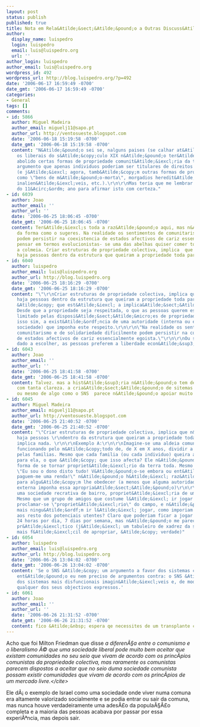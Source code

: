 ```yaml
---
layout: post
status: publish
published: true
title: Nota em Rela&Atilde;&sect;&Atilde;&pound;o a Outras Discuss&Atilde;&micro;es
author:
  display_name: luispedro
  login: luispedro
  email: luis@luispedro.org
  url: ''
author_login: luispedro
author_email: luis@luispedro.org
wordpress_id: 492
wordpress_url: http://blog.luispedro.org/?p=492
date: '2006-06-17 16:59:49 -0700'
date_gmt: '2006-06-17 16:59:49 -0700'
categories:
- General
tags: []
comments:
- id: 5866
  author: Miguel Madeira
  author_email: miguelj11@sapo.pt
  author_url: http://ventosueste.blogspot.com
  date: '2006-06-18 15:19:58 -0700'
  date_gmt: '2006-06-18 15:19:58 -0700'
  content: "N&Atilde;&pound;o sei se, nalguns paises (se calhar at&Atilde;&copy; Portugal),
    os liberais do s&Atilde;&copy;culo XIX n&Atilde;&pound;o ter&Atilde;&pound;o legalmente
    abolido certas formas de propriedade comunit&Atilde;&iexcl;ria da terra, com o
    argumento que apenas individuos poderiam ser titulares de direitos de propriedade
    (e j&Atilde;&iexcl; agora, tamb&Atilde;&copy;m outras formas de propriedade n&Atilde;&pound;o-individual,
    como \"bens de m&Atilde;&pound;o-morta\", morgadios heredit&Atilde;&iexcl;rios
    inalien&Atilde;&iexcl;veis, etc.).\r\n\r\nMas teria que me lembrar bem da Hist&Atilde;&sup3;ria
    do 11&Acirc;&ordm; ano para afirmar isto com certeza."
- id: 6039
  author: Joao
  author_email: ''
  author_url: ''
  date: '2006-06-25 18:06:45 -0700'
  date_gmt: '2006-06-25 18:06:45 -0700'
  content: Ter&Atilde;&iexcl;s toda a raz&Atilde;&pound;o aqui, mas n&Atilde;&pound;o
    da forma como o sugeres. Na realidade os sentimentos de comunitarismo e de solidariedade  dificilmente
    podem persistir na coexistencia de estados afectivos de cariz essencialmente egoista.  Basta
    pensar em termos evolucionistas- se uma das abelhas quiser comer todo o mel acaba-se
    a colmeia. Criar estruturas de propriedade colectiva, implica  que n&Atilde;&pound;o
    haja pessoas dentro da estrutura que queiram a propriedade toda para elas.
- id: 6040
  author: luispedro
  author_email: luis@luispedro.org
  author_url: http://blog.luispedro.org
  date: '2006-06-25 18:16:29 -0700'
  date_gmt: '2006-06-25 18:16:29 -0700'
  content: "\"\r\nCriar estruturas de propriedade colectiva, implica que n&Atilde;&pound;o
    haja pessoas dentro da estrutura que queiram a propriedade toda para elas.\r\n\"\r\n\r\nOnde
    &Atilde;&copy; que est&Atilde;&iexcl; a implica&Atilde;&sect;&Atilde;&pound;o?
    Desde que a propriedade seja respeitada, o que as pessoas querem est&Atilde;&iexcl;
    limitado pelas disposi&Atilde;&sect;&Atilde;&micro;es de propriedade. Implica,
    isso sim, a exist&Atilde;&ordf;ncia de uma autoridade (interna ou externa &Atilde;&nbsp;
    sociedade) que imponha este respeito.\r\n\r\n\"Na realidade os sentimentos de
    comunitarismo e de solidariedade dificilmente podem persistir na coexistencia
    de estados afectivos de cariz essencialmente egoista.\"\r\n\r\nOu seja, se f&Atilde;&acute;r
    dado a escolher, as pessoas preferem a liberdade econ&Atilde;&sup3;mica? Ah, pois."
- id: 6043
  author: Joao
  author_email: ''
  author_url: ''
  date: '2006-06-25 18:41:58 -0700'
  date_gmt: '2006-06-25 18:41:58 -0700'
  content: Talvez. mas a hist&Atilde;&sup3;ria n&Atilde;&pound;o tem demonstrado isso
    com tanta clareza. a cria&Atilde;&sect;&Atilde;&pound;o de sitemas de comunitarismo
    ou mesmo de algo como o SNS  parece n&Atilde;&pound;o apoiar muito a tua conclus&Atilde;&pound;o.
- id: 6045
  author: Miguel Madeira
  author_email: miguelj11@sapo.pt
  author_url: http://ventosueste.blogspot.com
  date: '2006-06-25 21:40:52 -0700'
  date_gmt: '2006-06-25 21:40:52 -0700'
  content: "\"Criar estruturas de propriedade colectiva, implica que n&Atilde;&pound;o
    haja pessoas \r\ndentro da estrutura que queiram a propriedade toda para elas.\"\r\n\r\nN&Atilde;&pound;o
    implica nada. \r\n\r\nExemplo A:\r\n\r\nImagine-se uma aldeia comunit&Atilde;&iexcl;ria,
    funcionando pelo m&Atilde;&copy;todo de, de X em X anos, dividir a terra em lotes
    pelas familias. Mesmo que cada familia (ou cada individuo) queira a terra toda
    para ela, o que &Atilde;&copy; que isso afecta? Ele n&Atilde;&pound;o tem nenhuma
    forma de se tornar propriet&Atilde;&iexcl;rio da terra toda. Mesmo que ele diga
    \"Eu sou o dono disto tudo! V&Atilde;&pound;o-se embora ou ent&Atilde;&pound;o
    paguem-me uma renda!\" n&Atilde;&pound;o h&Atilde;&iexcl; raz&Atilde;&pound;o
    para algu&Atilde;&copy;m lhe obedecer (a menos que alguma autoridade interna ou
    externa imponha essa apropria&Atilde;&sect;&Atilde;&pound;o)\r\n\r\nExemplo B:\r\n\r\nImagine-se
    uma sociedade recrativa de bairro, propriet&Atilde;&iexcl;ria de um campo desportivo.
    Mesmo que um grupo de amigos que costume l&Atilde;&iexcl; ir jogar basket decida
    proclamar-se \"propriet&Atilde;&iexcl;rio\" do campo, e n&Atilde;&pound;o deixar
    mais ningu&Atilde;&ordf;m ir l&Atilde;&iexcl; jogar, como imporiam essa decis&Atilde;&pound;o
    aos resto dos potenciais utentes? Claro que poderiam ficar a jogar l&Atilde;&iexcl;
    24 horas por dia, 7 dias por semana, mas n&Atilde;&pound;o me parece um meio muito
    pr&Atilde;&iexcl;tico (j&Atilde;&iexcl; um tabuleiro de xadrez da sociedade &Atilde;&copy;
    mais f&Atilde;&iexcl;cil de apropriar, &Atilde;&copy; verdade)"
- id: 6054
  author: luispedro
  author_email: luis@luispedro.org
  author_url: http://blog.luispedro.org
  date: '2006-06-26 13:04:02 -0700'
  date_gmt: '2006-06-26 13:04:02 -0700'
  content: 'Se o SNS &Atilde;&copy; um argumento a favor dos sistemas comunit&Atilde;&iexcl;rios,
    ent&Atilde;&pound;o eu nem preciso de argumentos contra: o SNS &Atilde;&copy;
    dos sistemas mais disfuncionais imagin&Atilde;&iexcl;veis e, de modo algum, cumpre
    qualquer dos seus objectivos expressos.'
- id: 6061
  author: Joao
  author_email: ''
  author_url: ''
  date: '2006-06-26 21:31:52 -0700'
  date_gmt: '2006-06-26 21:31:52 -0700'
  content: fico &Atilde;&nbsp; espera qe necessites de um transplante cardio-pulmonar
---
```

<p>Acho que foi Milton Friedman que disse <cite>a diferen&Atilde;&sect;a entre o comunismo e o liberalismo &Atilde;&copy; que uma sociedade liberal pode muito bem aceitar que existam comunidades no seu seio que vivam de acordo com os princ&Atilde;&shy;pios comunistas da propriedade colectiva, mas raramente os comunistas parecem dispostos a aceitar que no seio duma sociedade comunista possam existir comunidades que vivam de acordo com os princ&Atilde;&shy;pios de um mercado livre.<&#47;cite></p>
<p>Ele d&Atilde;&iexcl; o exemplo de Israel como uma sociedade onde viver numa comuna era altamente valorizado socialmente e se podia entrar ou sair da comuna, mas nunca houve verdadeiramente uma ades&Atilde;&pound;o da popula&Atilde;&sect;&Atilde;&pound;o completa e a maioria das pessoas acabava por passar por essa experi&Atilde;&ordf;ncia, mas depois sair.</p>
